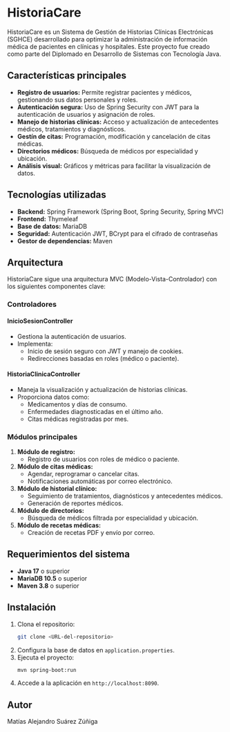 # HistoriaCare

HistoriaCare es un Sistema de Gestión de Historias Clínicas Electrónicas (SGHCE) desarrollado para optimizar la administración de información médica de pacientes en clínicas y hospitales. Este proyecto fue creado como parte del Diplomado en Desarrollo de Sistemas con Tecnología Java.

## Características principales

- **Registro de usuarios:** Permite registrar pacientes y médicos, gestionando sus datos personales y roles.
- **Autenticación segura:** Uso de Spring Security con JWT para la autenticación de usuarios y asignación de roles.
- **Manejo de historias clínicas:** Acceso y actualización de antecedentes médicos, tratamientos y diagnósticos.
- **Gestín de citas:** Programación, modificación y cancelación de citas médicas.
- **Directorios médicos:** Búsqueda de médicos por especialidad y ubicación.
- **Análisis visual:** Gráficos y métricas para facilitar la visualización de datos.

## Tecnologías utilizadas

- **Backend:** Spring Framework (Spring Boot, Spring Security, Spring MVC)
- **Frontend:** Thymeleaf
- **Base de datos:** MariaDB
- **Seguridad:** Autenticación JWT, BCrypt para el cifrado de contraseñas
- **Gestor de dependencias:** Maven

## Arquitectura

HistoriaCare sigue una arquitectura MVC (Modelo-Vista-Controlador) con los siguientes componentes clave:

### Controladores

#### InicioSesionController

- Gestiona la autenticación de usuarios.
- Implementa:
  - Inicio de sesión seguro con JWT y manejo de cookies.
  - Redirecciones basadas en roles (médico o paciente).

#### HistoriaClinicaController

- Maneja la visualización y actualización de historias clínicas.
- Proporciona datos como:
  - Medicamentos y días de consumo.
  - Enfermedades diagnosticadas en el último año.
  - Citas médicas registradas por mes.

### Módulos principales

1. **Módulo de registro:**
   - Registro de usuarios con roles de médico o paciente.
2. **Módulo de citas médicas:**
   - Agendar, reprogramar o cancelar citas.
   - Notificaciones automáticas por correo electrónico.
3. **Módulo de historial clínico:**
   - Seguimiento de tratamientos, diagnósticos y antecedentes médicos.
   - Generación de reportes médicos.
4. **Módulo de directorios:**
   - Búsqueda de médicos filtrada por especialidad y ubicación.
5. **Módulo de recetas médicas:**
   - Creación de recetas PDF y envío por correo.

## Requerimientos del sistema

- **Java 17** o superior
- **MariaDB 10.5** o superior
- **Maven 3.8** o superior

## Instalación

1. Clona el repositorio:
   ```bash
   git clone <URL-del-repositorio>
   ```
2. Configura la base de datos en `application.properties`.
3. Ejecuta el proyecto:
   ```bash
   mvn spring-boot:run
   ```
4. Accede a la aplicación en `http://localhost:8090`.


## Autor

Matías Alejandro Suárez Zúñiga

